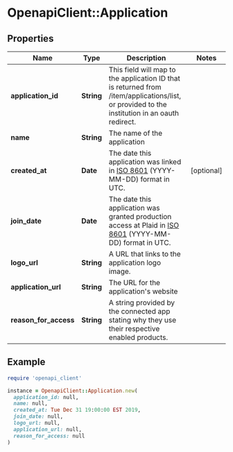 # OpenapiClient::Application

## Properties

| Name | Type | Description | Notes |
| ---- | ---- | ----------- | ----- |
| **application_id** | **String** | This field will map to the application ID that is returned from /item/applications/list, or provided to the institution in an oauth redirect. |  |
| **name** | **String** | The name of the application |  |
| **created_at** | **Date** | The date this application was linked in [ISO 8601](https://wikipedia.org/wiki/ISO_8601) (YYYY-MM-DD) format in UTC. | [optional] |
| **join_date** | **Date** | The date this application was granted production access at Plaid in [ISO 8601](https://wikipedia.org/wiki/ISO_8601) (YYYY-MM-DD) format in UTC. |  |
| **logo_url** | **String** | A URL that links to the application logo image. |  |
| **application_url** | **String** | The URL for the application&#39;s website |  |
| **reason_for_access** | **String** | A string provided by the connected app stating why they use their respective enabled products. |  |

## Example

```ruby
require 'openapi_client'

instance = OpenapiClient::Application.new(
  application_id: null,
  name: null,
  created_at: Tue Dec 31 19:00:00 EST 2019,
  join_date: null,
  logo_url: null,
  application_url: null,
  reason_for_access: null
)
```

